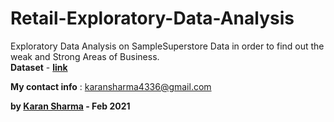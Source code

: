 # Retail-Exploratory-Data-Analysis
Exploratory Data Analysis on SampleSuperstore Data in order to find out the weak and Strong Areas of Business.</br>
**Dataset** - __[link](https://bit.ly/3i4rbWl)__

**My contact info** : karansharma4336@gmail.com

**by __[Karan Sharma](https://github.com/KaranSharma18)__ - Feb 2021**
